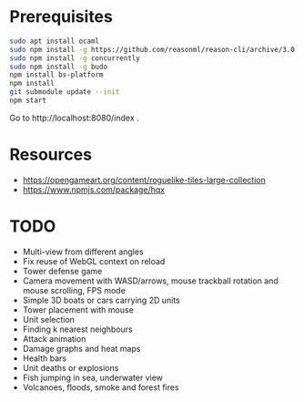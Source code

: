 # Prerequisites

```bash
sudo apt install ocaml
sudo npm install -g https://github.com/reasonml/reason-cli/archive/3.0.4-bin-linux.tar.gz
sudo npm install -g concurrently
sudo npm install -g budo
npm install bs-platform
npm install
git submodule update --init
npm start
```

Go to http://localhost:8080/index .

# Resources
 - https://opengameart.org/content/roguelike-tiles-large-collection
 - https://www.npmjs.com/package/hqx

# TODO
 - Multi-view from different angles
 - Fix reuse of WebGL context on reload
 - Tower defense game
 - Camera movement with WASD/arrows, mouse trackball rotation and mouse scrolling, FPS mode
 - Simple 3D boats or cars carrying 2D units
 - Tower placement with mouse
 - Unit selection
 - Finding k nearest neighbours
 - Attack animation
 - Damage graphs and heat maps
 - Health bars
 - Unit deaths or explosions
 - Fish jumping in sea, underwater view
 - Volcanoes, floods, smoke and forest fires

